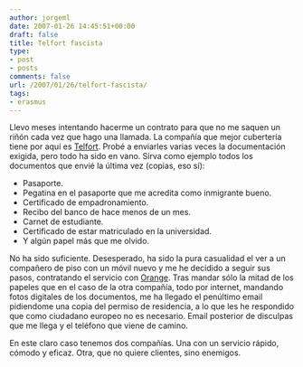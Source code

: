 ```yaml
---
author: jorgeml
date: 2007-01-26 14:45:51+00:00
draft: false
title: Telfort fascista
type: 
- post
- posts
comments: false
url: /2007/01/26/telfort-fascista/
tags:
- erasmus
---
```


Llevo meses intentando hacerme un contrato para que no me saquen un riñón cada vez que hago una llamada. La compañía que mejor cubertería tiene por aquí es [Telfort](http://www.telfort.nl).  Probé a enviarles varias veces la documentación exigida, pero todo ha sido en vano. Sirva como ejemplo todos los documentos que envié la última vez (copias, eso sí):

* Pasaporte.
* Pegatina en el pasaporte que me acredita como inmigrante bueno.
* Certificado de empadronamiento.
* Recibo del banco de hace menos de un mes.
* Carnet de estudiante.
* Certificado de estar matriculado en la universidad.
* Y algún papel más que me olvido.

No ha sido suficiente. Desesperado, ha sido la pura casualidad el ver a un compañero de piso con un móvil nuevo y me he decidido a seguir sus pasos, contratando el servicio con [Orange](http://www.orange.nl). Tras mandar sólo la mitad de los papeles que en el caso de la otra compañía, todo por internet, mandando fotos digitales de los documentos, me ha llegado el penúltimo email pidiendome una copia del permiso de residencia, a lo que les he respondido que como ciudadano europeo no es necesario. Email posterior de disculpas que me llega y el teléfono que viene de camino.

En este claro caso tenemos dos compañías. Una con un servicio rápido, cómodo y eficaz. Otra, que no quiere clientes, sino enemigos.
